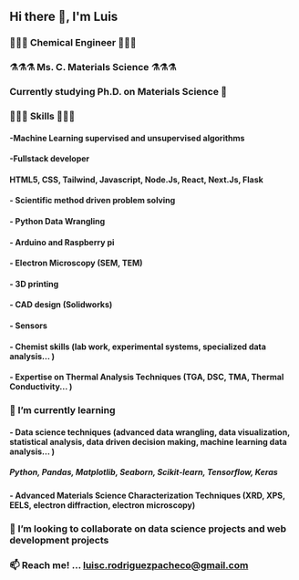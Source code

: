 ## Hi there 👋, I'm Luis

### 🧪🧪🧪 Chemical Engineer 🧪🧪🧪

### ⚗️⚗️⚗️ Ms. C. Materials Science ⚗️⚗️⚗️

### Currently studying Ph.D. on Materials Science 🔬

### 🎨🎨🎨 Skills 🎨🎨🎨

#### -Machine Learning supervised and unsupervised algorithms

#### -Fullstack developer

#### HTML5, CSS, Tailwind, Javascript, Node.Js, React, Next.Js, Flask

#### - Scientific method driven problem solving

#### - Python Data Wrangling

#### - Arduino and Raspberry pi

#### - Electron Microscopy (SEM, TEM)

#### - 3D printing

#### - CAD design (Solidworks)

#### - Sensors

#### - Chemist skills (lab work, experimental systems, specialized data analysis... )

#### - Expertise on Thermal Analysis Techniques (TGA, DSC, TMA, Thermal Conductivity... )


### 🌱 I’m currently learning 


#### - Data science techniques (advanced data wrangling, data visualization, statistical analysis, data driven decision making, machine learning data analysis... )

##### Python, Pandas, Matplotlib, Seaborn, Scikit-learn, Tensorflow, Keras

#### - Advanced Materials Science Characterization Techniques (XRD, XPS, EELS, electron diffraction, electron microscopy)

### 👯 I’m looking to collaborate on data science projects and web development projects 

### 📫 Reach me! ... luisc.rodriguezpacheco@gmail.com 




<!--
**luiscarp/luiscarp** is a ✨ _special_ ✨ repository because its `README.md` (this file) appears on your GitHub profile.

Here are some ideas to get you started:

- 🔭 I’m currently working on ...
- 🌱 I’m currently learning ...
- 👯 I’m looking to collaborate on ...
- 🤔 I’m looking for help with ...
- 💬 Ask me about ...
- 📫 How to reach me: ...
- 😄 Pronouns: ...
- ⚡ Fun fact: ...
-->
